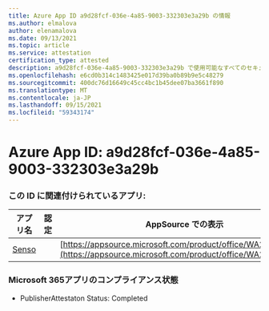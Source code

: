 ```yaml
---
title: Azure App ID a9d28fcf-036e-4a85-9003-332303e3a29b の情報
ms.author: elmalova
author: elenamalova
ms.date: 09/13/2021
ms.topic: article
ms.service: attestation
certification_type: attested
description: a9d28fcf-036e-4a85-9003-332303e3a29b で使用可能なすべてのセキュリティおよびコンプライアンス情報。
ms.openlocfilehash: e6cd0b314c1483425e017d39ba0b89b9e5c48279
ms.sourcegitcommit: 400dc76d16649c45cc4bc1b45dee07ba3661f890
ms.translationtype: MT
ms.contentlocale: ja-JP
ms.lasthandoff: 09/15/2021
ms.locfileid: "59343174"
---
```

# <a name="azure-app-id-a9d28fcf-036e-4a85-9003-332303e3a29b"></a>Azure App ID: a9d28fcf-036e-4a85-9003-332303e3a29b


### <a name="apps-associated-with-this-id"></a>この ID に関連付けられているアプリ:
| **アプリ名** | **認定** | **AppSource での表示** |
|--------------|---------------|-----------------------|
| [Senso](https://docs.microsoft.com/microsoft-365-app-certification/forward/WA200002571) |  | [https://appsource.microsoft.com/product/office/WA200002571](https://appsource.microsoft.com/product/office/WA200002571) |

### <a name="microsoft-365-app-compliance-status"></a>Microsoft 365アプリのコンプライアンス状態
- PublisherAttestaton Status: Completed
